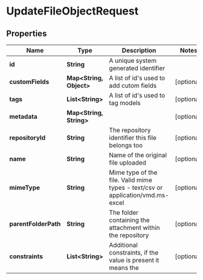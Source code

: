 

# UpdateFileObjectRequest


## Properties

Name | Type | Description | Notes
------------ | ------------- | ------------- | -------------
**id** | **String** | A unique system generated identifier | 
**customFields** | **Map&lt;String, Object&gt;** | A list of id&#39;s used to add cutom fields |  [optional]
**tags** | **List&lt;String&gt;** | A list of id&#39;s used to tag models |  [optional]
**metadata** | **Map&lt;String, String&gt;** |  |  [optional]
**repositoryId** | **String** | The repository identifier this file belongs too |  [optional]
**name** | **String** | Name of the original file uploaded |  [optional]
**mimeType** | **String** | Mime type of the file. Valid mime types - text/csv or application/vmd.ms-excel |  [optional]
**parentFolderPath** | **String** | The folder containing the attachment within the repository |  [optional]
**constraints** | **List&lt;String&gt;** | Additional constraints, if the value is present it means the |  [optional]



